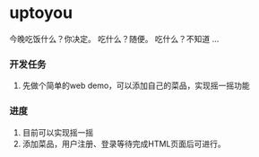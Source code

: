 # uptoyou
今晚吃饭什么？你决定。
吃什么？随便。
吃什么？不知道
...


### 开发任务
1. 先做个简单的web demo，可以添加自己的菜品，实现摇一摇功能


### 进度
1. 目前可以实现摇一摇
2. 添加菜品，用户注册、登录等待完成HTML页面后可进行。